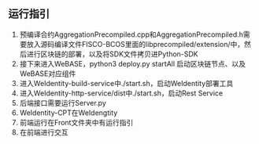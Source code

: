 ## 运行指引
1. 预编译合约AggregationPrecompiled.cpp和AggregationPrecompiled.h需要放入源码编译文件FISCO-BCOS里面的libprecompiled/extension/中，然后进行区块链的部署，以及将SDK文件拷贝进Python-SDK
2. 接下来进入WeBASE，python3 deploy.py startAll 启动区块链节点、以及WeBASE对应组件
3. 进入WeIdentity-build-service中./start.sh，启动WeIdentity部署工具
4. 进入WeIdentity-http-service/dist中./start.sh，启动Rest Service
6. 后端接口需要运行Server.py
7. WeIdentity-CPT在WeIdengtity
8. 前端运行在Front文件夹中有运行指引
9. 在前端进行交互
